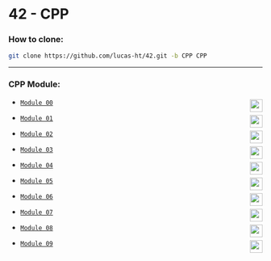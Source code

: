 # 42 - CPP

### How to clone:
``` bash
git clone https://github.com/lucas-ht/42.git -b CPP CPP
```

---
### CPP Module:

* [`Module 00`](../../tree/CPP/Module-00) <picture><img height="25" align="right" src="https://img.shields.io/badge/100%25-success"/></picture>

* [`Module 01`](../../tree/CPP/Module-01) <picture><img height="25" align="right" src="https://img.shields.io/badge/100%25-success"/></picture>

* [`Module 02`](../../tree/CPP/Module-02) <picture><img height="25" align="right" src="https://img.shields.io/badge/80%25-success"/></picture>

* [`Module 03`](../../tree/CPP/Module-03) <picture><img height="25" align="right" src="https://img.shields.io/badge/100%25-success"/></picture>

* [`Module 04`](../../tree/CPP/Module-04) <picture><img height="25" align="right" src="https://img.shields.io/badge/100%25-success"/></picture>

* [`Module 05`](../../tree/CPP/Module-05) <picture><img height="25" align="right" src="https://img.shields.io/badge/100%25-success"/></picture>

* [`Module 06`](../../tree/CPP/Module-06) <picture><img height="25" align="right" src="https://img.shields.io/badge/100%25-success"/></picture>

* [`Module 07`](../../tree/CPP/Module-07) <picture><img height="25" align="right" src="https://img.shields.io/badge/100%25-success"/></picture>

* [`Module 08`](../../tree/CPP/Module-08) <picture><img height="25" align="right" src="https://img.shields.io/badge/100%25-success"/></picture>

* [`Module 09`](../../tree/CPP/Module-09) <picture><img height="25" align="right" src="https://img.shields.io/badge/100%25-success"/></picture>
